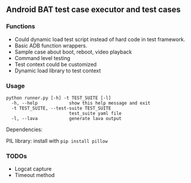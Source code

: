 ## Android BAT test case executor and test cases

### Functions

* Could dynamic load test script instead of hard code in test framework.
* Basic ADB function wrappers.
* Sample case about boot, reboot, video playback
* Command level testing
* Test context could be customized
* Dynamic load library to test context


### Usage

```
python runner.py [-h] -t TEST_SUITE [-l]
  -h, --help            show this help message and exit
  -t TEST_SUITE, --test-suite TEST_SUITE
                        test_suite yaml file
  -l, --lava            generate lava output
```

Dependencies:

PIL library: install with ```pip install pillow```

### TODOs

* Logcat capture
* Timeout method
